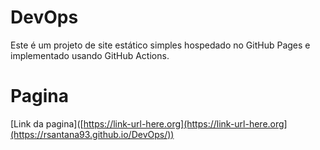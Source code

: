 # DevOps

Este é um projeto de site estático simples hospedado no GitHub Pages e implementado usando GitHub Actions.

# Pagina
[Link da pagina]([https://link-url-here.org](https://link-url-here.org](https://rsantana93.github.io/DevOps/))

